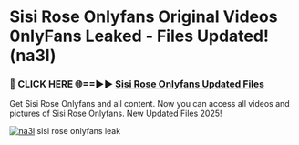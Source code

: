 # Sisi Rose Onlyfans Original Videos 0nlyFans Leaked - Files Updated! (na3l)

<h3>🔴 CLICK HERE 🌐==►► <a href="https://hetstrat.blog/NMqPAm" rel="nofollow">Sisi Rose Onlyfans Updated Files</a></h3>

Get Sisi Rose Onlyfans and all content. Now you can access all videos and pictures of Sisi Rose Onlyfans. New Updated Files 2025!

[![na3l](https://i.imgur.com/K7sEzmb.gif)](https://hetstrat.blog/NMqPAm)
sisi rose onlyfans leak